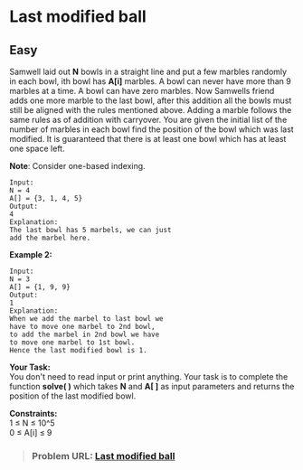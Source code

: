 # **Last modified ball**

## **Easy**

Samwell laid out **N** bowls in a straight line and put a few marbles randomly in each bowl, ith bowl has **A\[i\]** marbles. A bowl can never have more than 9 marbles at a time. A bowl can have zero marbles. Now Samwells friend adds one more marble to the last bowl, after this addition all the bowls must still be aligned with the rules mentioned above. Adding a marble follows the same rules as of addition with carryover. You are given the initial list of the number of marbles in each bowl find the position of the bowl which was last modified. It is guaranteed that there is at least one bowl which has at least one space left.

**Note**: Consider one-based indexing.

```
Input:
N = 4
A[] = {3, 1, 4, 5}
Output: 
4
Explanation: 
The last bowl has 5 marbels, we can just 
add the marbel here.
```

**Example 2:**

```
Input:
N = 3
A[] = {1, 9, 9}
Output: 
1
Explanation: 
When we add the marbel to last bowl we 
have to move one marbel to 2nd bowl, 
to add the marbel in 2nd bowl we have 
to move one marbel to 1st bowl.
Hence the last modified bowl is 1.
```

**Your Task:**   
You don't need to read input or print anything. Your task is to complete the function **solve( )** which takes **N** and **A\[ \]** as input parameters and returns the position of the last modified bowl.

**Constraints:**  
1 ≤ N ≤ 10^5  
0 ≤ A\[i\] ≤ 9

> ### **Problem URL: [Last modified ball](https://practice.geeksforgeeks.org/problems/33af95e5935f1f2a0c3f5083c4b9d0db68e97bd4/1)**